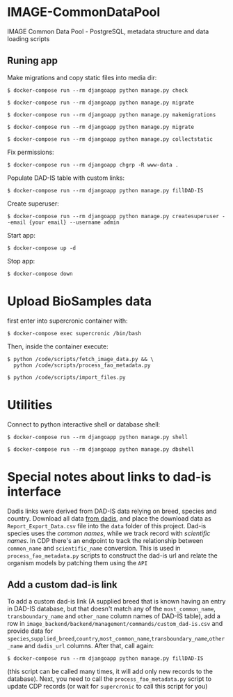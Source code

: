 # IMAGE-CommonDataPool

IMAGE Common Data Pool - PostgreSQL, metadata structure and data loading scripts

## Runing app


Make migrations and copy static files into media dir:

```
$ docker-compose run --rm djangoapp python manage.py check

$ docker-compose run --rm djangoapp python manage.py migrate

$ docker-compose run --rm djangoapp python manage.py makemigrations

$ docker-compose run --rm djangoapp python manage.py migrate

$ docker-compose run --rm djangoapp python manage.py collectstatic
```

Fix permissions:

```
$ docker-compose run --rm djangoapp chgrp -R www-data .
```

Populate DAD-IS table with custom links:

```
$ docker-compose run --rm djangoapp python manage.py fillDAD-IS
```

Create superuser:

```
$ docker-compose run --rm djangoapp python manage.py createsuperuser --email {your email} --username admin
```

Start app:

```
$ docker-compose up -d
```

Stop app:

```
$ docker-compose down
```

# Upload BioSamples data

first enter into supercronic container with:

```
$ docker-compose exec supercronic /bin/bash
```

Then, inside the container execute:

```
$ python /code/scripts/fetch_image_data.py && \
  python /code/scripts/process_fao_metadata.py

$ python /code/scripts/import_files.py
```

# Utilities

Connect to python interactive shell or database shell:

```
$ docker-compose run --rm djangoapp python manage.py shell

$ docker-compose run --rm djangoapp python manage.py dbshell
```

# Special notes about links to dad-is interface

Dadis links were derived from DAD-IS data relying on breed, species and country.
Download all data [from dadis](http://www.fao.org/dad-is/dataexport/en/), and place
the download data as `Report_Export_Data.csv` file into the `data` folder of
this project. Dad-is species uses the *common names*, while we track record with
*scientific names*. In CDP there's an endpoint to track the relationship between
`common_name` and `scientific_name` conversion. This is used in `process_fao_metadata.py`
scripts to construct the dad-is url and relate the organism models by patching
them using the `API`

## Add a custom dad-is link

To add a custom dad-is link (A supplied breed that is known having an entry in DAD-IS
database, but that doesn't match any of the `most_common_name`, `transboundary_name`
and `other_name` column names of DAD-IS table), add a row in
`image_backend/backend/management/commands/custom_dad-is.csv` and provide data for
`species`,`supplied_breed`,`country`,`most_common_name`,`transboundary_name`,`other_name`
and `dadis_url` columns. After that, call again:

```
$ docker-compose run --rm djangoapp python manage.py fillDAD-IS
```

(this script can be called many times, it will add only new records to the database).
Next, you need to call the `process_fao_metadata.py` script to update CDP records
(or wait for `supercronic` to call this script for you)
